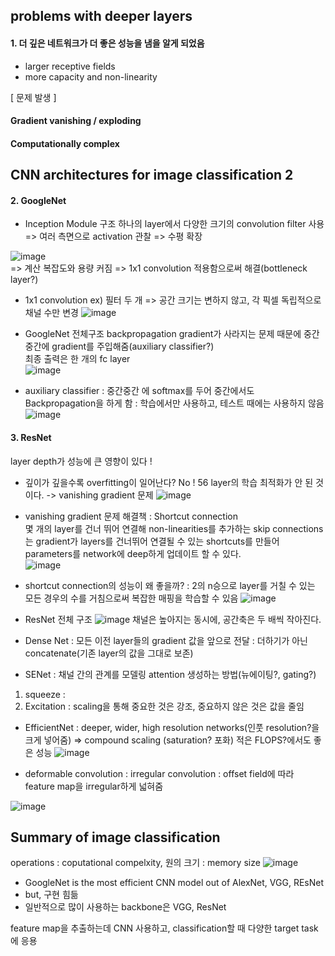## problems with deeper layers

#### 1. 더 깊은 네트워크가 더 좋은 성능을 냄을 알게 되었음
* larger receptive fields
* more capacity and non-linearity

[ 문제 발생 ]
#### Gradient vanishing / exploding 
#### Computationally complex
  
    
    
## CNN architectures for image classification 2

#### 2. GoogleNet
* Inception Module 구조
하나의 layer에서 다양한 크기의 convolution filter 사용 => 여러 측면으로 activation 관찰
=> 수평 확장

![image](https://user-images.githubusercontent.com/51853700/132457574-40695e5d-556c-4c4f-888d-3c560e49c458.png)  
=> 계산 복잡도와 용량 커짐 => 1x1 convolution 적용함으로써 해결(bottleneck layer?)

* 1x1 convolution 
ex) 필터 두 개 
=> 공간 크기는 변하지 않고, 각 픽셀 독립적으로 채널 수만 변경
![image](https://user-images.githubusercontent.com/51853700/132458058-cbc2c4de-e7b0-489d-b643-a25736f7b974.png)

* GoogleNet 전체구조
backpropagation gradient가 사라지는 문제 때문에 중간중간에 gradient를 주입해줌(auxiliary classifier?)  
최종 출력은 한 개의 fc layer  
![image](https://user-images.githubusercontent.com/51853700/132458256-482ce29b-1326-475e-9b44-483a7bc7965b.png)


* auxiliary classifier
: 중간중간 에 softmax를 두어 중간에서도 Backpropagation을 하게 함
: 학습에서만 사용하고, 테스트 때에는 사용하지 않음  
![image](https://user-images.githubusercontent.com/51853700/132458727-4985e0e3-afbf-4787-95ba-46fcc7f091b6.png)


#### 3. ResNet  
layer depth가 성능에 큰 영향이 있다 !

* 깊이가 깊을수록 overfitting이 일어난다? No ! 56 layer의 학습 최적화가 안 된 것이다. -> vanishing gradient 문제
![image](https://user-images.githubusercontent.com/51853700/132459740-dd7439d8-1880-4438-822b-5b490ffcf44e.png)

* vanishing gradient 문제 해결책 : Shortcut connection  
몇 개의 layer를 건너 뛰어 연결해 non-linearities를 추가하는 skip connections는 gradient가 layers를 건너뛰어 연결될 수 있는 shortcuts를 만들어 parameters를 network에 deep하게 업데이트 할 수 있다.  
![image](https://user-images.githubusercontent.com/51853700/132460476-e28e1c7f-8de8-456e-a793-9d338e148c2e.png)



* shortcut connection의 성능이 왜 좋을까?
: 2의 n승으로 layer를 거칠 수 있는 모든 경우의 수를 거침으로써 복잡한 매핑을 학습할 수 있음
![image](https://user-images.githubusercontent.com/51853700/132461000-07cd5d1c-f93e-4b86-97a8-9c6063626f31.png)


* ResNet 전체 구조
![image](https://user-images.githubusercontent.com/51853700/132461162-b88bcb65-8e48-4089-9717-6fe516042425.png)
채널은 높아지는 동시에, 공간축은 두 배씩 작아진다.

* Dense Net
: 모든 이전 layer들의 gradient 값을 앞으로 전달
: 더하기가 아닌 concatenate(기존 layer의 값을 그대로 보존)

* SENet
: 채널 간의 관계를 모델링
attention 생성하는 방법(뉴에이팅?, gating?)  
1) squeeze :
2) Excitation : 
scaling을 통해 중요한 것은 강조, 중요하지 않은 것은 값을 줄임


* EfficientNet 
: deeper, wider, high resolution networks(인풋 resolution?을 크게 넣어줌)  => compound scaling 
(saturation? 포화)
적은 FLOPS?에서도 좋은 성능
![image](https://user-images.githubusercontent.com/51853700/132463104-a52c8460-28d5-490c-ad88-2ba996551f16.png)



* deformable convolution
: irregular convolution 
: offset field에 따라 feature map을 irregular하게 넓혀줌

![image](https://user-images.githubusercontent.com/51853700/132463154-5f723349-b2b6-44d0-8ce8-6a27c17730e6.png)



## Summary of image classification
operations : coputational compelxity, 원의 크기 : memory size
![image](https://user-images.githubusercontent.com/51853700/132463393-fc64bbc3-9555-4cb2-b245-31488d2721ac.png)

* GoogleNet is the most efficient CNN model out of AlexNet, VGG, REsNet
* but, 구현 힘듦
* 일반적으로 많이 사용하는 backbone은 VGG, ResNet

feature map을 추출하는데 CNN 사용하고, classification할 때 다양한 target task에 응용



